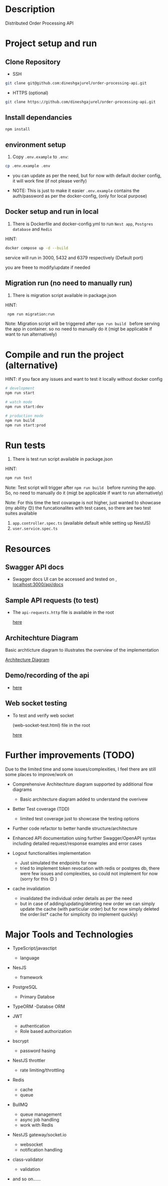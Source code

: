 # Description

Distributed Order Processing API

# Project setup and run

## Clone Repository

- SSH

```bash
git clone git@github.com:dineshgajurel/order-processing-api.git
```

- HTTPS (optional)

```bash
git clone https://github.com/dineshgajurel/order-processing-api.git
```

## Install dependancies

```bash
npm install
```

## environment setup

1. Copy `.env.example` to `.env`:

```bash
cp .env.example .env
```

- you can update as per the need, but for now with default docker config, it will work fine (if not please verify)

- NOTE: This is just to make it easier `.env.example` contains the auth/password as per the docker-config, (only for local purpose)

## Docker setup and run in local

1.  There is Dockerfile and docker-config.yml to run `Nest app`, `Postgres database` and `Redis`

HINT:

```bash
docker compose up -d --build
```

service will run in 3000, 5432 and 6379 respectively (Default port)

you are freee to modify/update if needed

## Migration run (no need to manually run)

1.  There is migration script available in package.json

HINT:

```bash
 npm run migration:run
```

Note: Migration script will be triggered after `npm run build ` before serving the app in container. so no need to manually do it (migt be applicable if want to run alternatively)

# Compile and run the project (alternative)

HINT: if you face any issues and want to test it locally without docker config

```bash
# development
npm run start

# watch mode
npm run start:dev

# production mode
npm run build
npm run start:prod
```

# Run tests

1. There is test run script available in package.json

HINT:

```bash
npm run test
```

Note: Test script will trigger after `npm run build ` before running the app. So, no need to manually do it (migt be applicable if want to run alternatively)

Note: For this time the test covarage is not higher, just wanted to showcase (my ability 😊) the funcationalites with test cases,
so there are two test suites available

1. `app.controller.spec.ts` (available default while setting up NestJS)
2. `user.service.spec.ts`

# Resources

## Swagger API docs

- Swagger docs UI can be accessed and tested on ,[ localhost:3000/api/docs](http://localhost:3000/api/docs)

## Sample API requests (to test)

- The `api-requests.http` file is available in the root

  [here](https://github.com/dineshgajurel/order-processing-api/blob/main/api-requests.http)

## Architechture Diagram

Basic archticture diagram to illustrates the overview of the implementation

[Architecture Diagram](https://lucid.app/lucidchart/f310969a-085d-4923-bb9d-54e29f00a254/edit?viewport_loc=-1045%2C-821%2C2705%2C1189%2C0_0&invitationId=inv_d7689ae2-19d5-4cd6-8d92-5cde0be52f6e)

## Demo/recording of the api

 - [here](https://drive.google.com/drive/folders/1uyyFLRASU-_XdKEIsz3GXRdr63U72r5e?usp=sharing) 

## Web socket testing

- To test and verify web socket

  (web-socket-test.html) file in the root

  [here](https://github.com/dineshgajurel/order-processing-api/blob/main/web-socket-test.html)

# Further improvements (TODO)

 Due to the limited time and some issues/complexities, I feel there are still some places to improve/work on 

- Comprehensive Architechture diagram supported by additional flow diagrams
  - Basic architecture diagram added to understand the overivew
- Better Test coverage (TDD)
  - limited test coverage just to showcase the testing options

- Further code refactor to better handle structure/architecture

- Enhanced API documentation using further Swagger/OpenAPI syntax including detailed request/response examples and error cases

- Logout functionalities implementation
  - Just simulated the endpoints for now
  - tried to implement token revocation with redis or postgres db, there were few issues and complexities, so could not implement for now (sorry for this 😊 )

- cache invalidation
  - invalidated the individual order details as per the need
  - but in case of adding/updating/deleting new order we can simply update the cache (with particular order) but for now simply deleted the order:list* cache for simplicity (to implement quickly)


# Major Tools and Technologies

- TypeScript/javasctipt
  - language

- NesJS
  - framework

- PostgreSQL
  - Primary Databse

- TypeORM
  -Databse ORM

- JWT
  - authentication
  - Role based authorization

- bscrypt
  - password hasing

- NestJS throttler
  - rate limiting/throttling

- Redis
  - cache
  - queue

- BullMQ
  - queue management
  - async job handling
  - work with Redis
- NestJS gateway/socket.io
  - websocket
  - notification handling

- class-validator
  - validation

- and so on......

